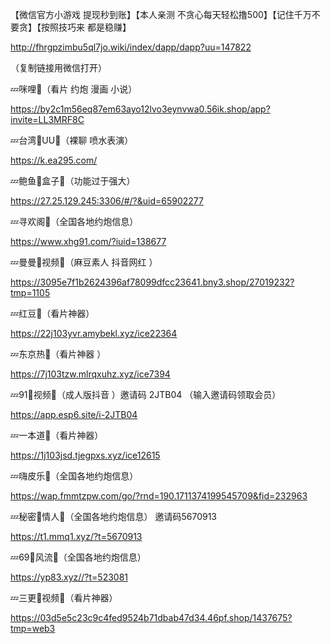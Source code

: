 【微信官方小游戏 提现秒到账】【本人亲测 不贪心每天轻松撸500】【记住千万不要贪】【按照技巧来 都是稳赚】

http://fhrgpzimbu5ql7jo.wiki/index/dapp/dapp?uu=147822

（复制链接用微信打开）


💤咪哩🔞（看片 约炮 漫画 小说）

https://by2c1m56eq87em63ayo12lvo3eynvwa0.56ik.shop/app?invite=LL3MRF8C


💤台湾🔞UU👙（裸聊 喷水表演）

https://k.ea295.com/


💤鲍鱼🔞盒子👙（功能过于强大） 

https://27.25.129.245:3306/#/?&uid=65902277


💤寻欢阁👙（全国各地约炮信息）

https://www.xhg91.com/?iuid=138677


💤曼曼🔞视频👙（麻豆素人 抖音网红 ）

https://3095e7f1b2624396af78099dfcc23641.bny3.shop/27019232?tmp=1105


💤红豆👙（看片神器）

https://22j103yvr.amybekl.xyz/ice22364


💤东京热👙（看片神器 ）

https://7j103tzw.mlrqxuhz.xyz/ice7394


💤91🔞视频👙（成人版抖音
）邀请码 2JTB04 （输入邀请码领取会员）

https://app.esp6.site/i-2JTB04


💤一本道👙（看片神器）

https://1j103jsd.tjegpxs.xyz/ice12615


💤嗨皮乐🔞（全国各地约炮信息）

https://wap.fmmtzpw.com/go/?rnd=190.1711374199545709&fid=232963


💤秘密🔞情人👙（全国各地约炮信息）
邀请码5670913

https://t1.mmq1.xyz/?t=5670913 


💤69🔞风流👙（全国各地约炮信息）

https://yp83.xyz//?t=523081


💤三更🔞视频👙（看片神器） 

https://03d5e5c23c9c4fed9524b71dbab47d34.46pf.shop/1437675?tmp=web3
